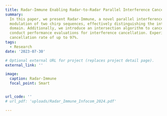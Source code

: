 ```yaml
---
title: Radar-Immune Enabling Radar-to-Radar Parallel Interference Cancellation using Phase Modulation
summary: 
  In this paper, we present Radar-Immune, a novel parallel interference cancellation system. Radar-Immune leverages phase
  modulation of two chirp sequences, effectively distinguishing the interfering signal from the reflected signal in the Doppler
  domain. Additionally, we introduce an intersection algorithm to cancel parallel interference. We implement Radar-Immune and
  conduct performance evaluations for interference cancellation. Experimental results demonstrate an impressive interference
  cancellation rate of up to 97%.
tags:
  - Research
date: '2023-07-30'

# Optional external URL for project (replaces project detail page).
external_link: ''

image:
  caption: Radar-Immune
  focal_point: Smart


url_code: ''
# url_pdf: 'uploads/Radar_Immune_Infocom_2024.pdf'

---
```

